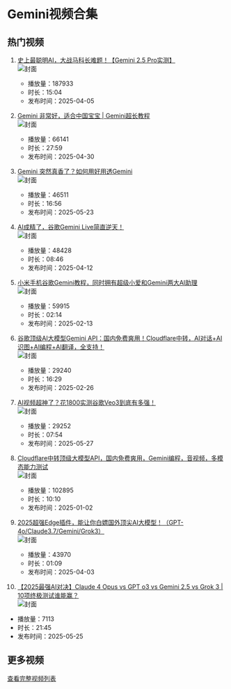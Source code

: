 # Gemini视频合集

## 热门视频

1. [史上最聪明AI，大战马科长难题！【Gemini 2.5 Pro实测】](https://www.bilibili.com/video/av114284633786817)  
   ![封面](images0/b312be7e8df2e86976d304dca8aa07ac071b3c86.jpg)  
   - 播放量：187933  
   - 时长：15:04  
   - 发布时间：2025-04-05

2. [Gemini 非常好，适合中国宝宝 | Gemini超长教程](https://www.bilibili.com/video/av114422592838567)  
   ![封面](images0/dd95c874031d934ae9ddc7d4407ae6ac790ed227.jpg)  
   - 播放量：66141  
   - 时长：27:59  
   - 发布时间：2025-04-30

3. [Gemini 突然真香了？如何用好用透Gemini](https://www.bilibili.com/video/av114554948356286)  
   ![封面](images0/67cdc393877191eceed05090439565590f1bdeb3.jpg)  
   - 播放量：46511  
   - 时长：16:56  
   - 发布时间：2025-05-23

4. [AI成精了，谷歌Gemini Live简直逆天！](https://www.bilibili.com/video/av114323523437624)  
   ![封面](images0/fe680818f07e076caae85cd5d275e4ea39033119.jpg)  
   - 播放量：48428  
   - 时长：08:46  
   - 发布时间：2025-04-12

5. [小米手机谷歌Gemini教程，同时拥有超级小爱和Gemini两大AI助理](https://www.bilibili.com/video/av113997189742938)  
   ![封面](images0/ab0edbcdfed8f3591fd35291df126bf54014b89f.jpg)  
   - 播放量：59915  
   - 时长：02:14  
   - 发布时间：2025-02-13

6. [谷歌顶级AI大模型Gemini API：国内免费爽用！Cloudflare中转，AI对话+AI识图+AI编程+AI翻译，全支持！](https://www.bilibili.com/video/av114036666597815)  
   ![封面](images0/840eef6baaa50192f3ef34e37354cfb45321956f.jpg)  
   - 播放量：29240  
   - 时长：16:29  
   - 发布时间：2025-02-26

7. [AI视频超神了？花1800实测谷歌Veo3到底有多强！](https://www.bilibili.com/video/av114579359268957)  
   ![封面](images0/3e49950553439e124ac485a3f4dfbb3ea373916a.jpg)  
   - 播放量：29252  
   - 时长：07:54  
   - 发布时间：2025-05-27

8. [Cloudflare中转顶级大模型API，国内免费爽用，Gemini编程，音视频，多模态能力测试](https://www.bilibili.com/video/av113758668064613)  
   ![封面](images0/e1dd8cc0a3d803613fc90c50f1467aa508a5d3d6.jpg)  
   - 播放量：102895  
   - 时长：10:10  
   - 发布时间：2025-01-02

9. [2025超强Edge插件，能让你白嫖国外顶尖AI大模型！（GPT-4o/Claude3.7/Gemini/Grok3）](https://www.bilibili.com/video/av114272034097642)  
   ![封面](images0/c51903be726ed815d5805794780a15ced994c3be.jpg)  
   - 播放量：43970  
   - 时长：01:09  
   - 发布时间：2025-04-03

10. [【2025最强AI对决】Claude 4 Opus vs GPT o3 vs Gemini 2.5 vs Grok 3 | 10项终极测试谁能赢？](https://www.bilibili.com/video/av114569863306763)  
   ![封面](images0/b12b5cff06c6b1a6176dcd927ee59fe4e55902ae.jpg)  
   - 播放量：7113  
   - 时长：21:45  
   - 发布时间：2025-05-25

## 更多视频

[查看完整视频列表](https://www.bilibili.com/search?keyword=Gemini)